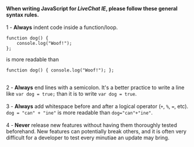 <b>When writing JavaScript for <em>LiveChat IE</em>, please follow these general syntax rules.</b>
<br>
<br>
1 - <b>Always</b> indent code inside a function/loop.
```
function dog() {
    console.log("Woof!");
};
```
is more readable than
```
function dog() { console.log("Woof!"); };
```
<br>
2 - <b>Always</b> end lines with a semicolon. It's a better practice to write a line like <code>var dog = true;</code> than it is to write <code>var dog = true</code>.
<br>
<br>
3 - <b>Always</b> add whitespace before and after a logical operator (<code>+</code>, <code>%</code>, <code>=</code>, etc). <code>dog = "can" + "ine"</code> is more readable than <code>dog="can"+"ine"</code>.
<br>
<br>
4 - <b>Never</b> release new features without having them thoroughly tested beforehand. New features can potentially break others, and it is often very difficult for a developer to test every minutiae an update may bring.
